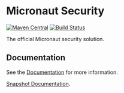 # Micronaut Security

[![Maven Central](https://img.shields.io/maven-central/v/io.micronaut/micronaut-security.svg?label=Maven%20Central)](https://search.maven.org/search?q=g:%22io.micronaut%22%20AND%20a:%22micronaut-security%22)
[![Build Status](https://github.com/micronaut-projects/micronaut-security/workflows/Java%20CI/badge.svg)](https://github.com/micronaut-projects/micronaut-security/actions)

 The official Micronaut security solution.

 ## Documentation

 See the [Documentation](https://micronaut-projects.github.io/micronaut-security/latest/guide) for more information.

 [Snapshot Documentation](https://micronaut-projects.github.io/micronaut-security/snapshot/guide).


